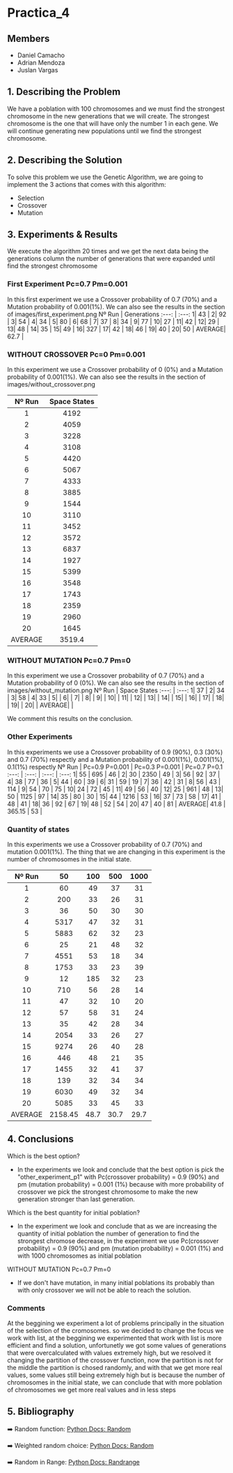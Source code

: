 # Practica_4
## Members

- Daniel Camacho
- Adrian Mendoza
- Juslan Vargas

## 1. Describing the Problem
We have a poblation with 100 chromosomes and we must find the strongest chromosome in the new generations that we will create. The strongest chromosome is the one that will have only the number 1 in each gene. We will continue generating new populations until we find the strongest chromosome.

## 2. Describing the Solution
To solve this problem we use the Genetic Algorithm, we are going to implement the 3 actions that comes with this algorithm:
- Selection
- Crossover
- Mutation
## 3. Experiments & Results

We execute the algorithm 20 times and we get the next data being the generations column the number of generations that were expanded until find the strongest chromosome
### First Experiment Pc=0.7 Pm=0.001
In this first experiment we use a Crossover probability of 0.7 (70%) and a Mutation probability of 0.001(1%). We can also  see the results in the section of images/first_experiment.png
Nº Run | Generations
:---: | :---: 
1| 43  |
2| 92 |
3| 54  |
4| 34  |
5| 80  |
6| 68  |
7| 37 |
8| 34  |
9| 77 |
10| 27 |
11| 42  |
12| 29  |
13| 48  |
14| 35  |
15| 49  |
16| 327  |
17| 42 |
18| 46 |
19| 40 |
20| 50 |
AVERAGE| 62.7  |
### WITHOUT CROSSOVER Pc=0 Pm=0.001
In this experiment we use a Crossover probability of 0 (0%) and a Mutation probability of 0.001(1%). We can also  see the results in the section of images/without_crossover.png

Nº Run | Space States 
:---: | :---: 
1| 4192 |
2| 4059 |
3| 3228 |
4| 3108 |
5| 4420 |
6| 5067 |
7| 4333 |
8| 3885 |
9| 1544 |
10| 3110 |
11| 3452 |
12| 3572 |
13| 6837 |
14| 1927 |
15| 5399 |
16| 3548 |
17| 1743 |
18| 2359 |
19| 2960 |
20|  1645 |
AVERAGE| 3519.4   |
### WITHOUT MUTATION Pc=0.7 Pm=0
In this experiment we use a Crossover probability of 0.7 (70%) and a Mutation probability of 0 (0%). We can also  see the results in the section of images/without_mutation.png
Nº Run | Space States 
:---: | :---: 
1| 37  |
2| 34  |
3| 58  |
4| 33  |
5|   |
6|   |
7|   |
8|   |
9|   |
10|   |
11|   |
12|   |
13|   |
14|   |
15|   |
16|   |
17|   |
18|   |
19|   |
20|   |
AVERAGE|   |

We comment this results on the conclusion.

### Other Experiments
In this experiments we use a Crossover probability of 0.9 (90%), 0.3 (30%) and 0.7 (70%)  respectly and a Mutation probability of 0.001(1%), 0.001(1%), 0.1(1%) respectly
Nº Run | Pc=0.9 P=0.001  | Pc=0.3 P=0.001 | Pc=0.7 P=0.1
:---: | :---:  | :---:  | :---: 
1| 55  | 695  | 46  |
2| 30  | 2350  | 49  |
3| 56  | 92  | 37  |
4| 38  | 77  | 36  |
5| 44  | 60  | 39  |
6| 31  | 59  | 19  |
7| 36  | 42  | 31  |
8| 56  | 43  | 114  |
9| 54  | 70  | 75  |
10| 24  | 72  | 45  |
11| 49  | 56  | 40  |
12| 25  | 961  | 48  |
13| 50  | 1125  | 97  |
14| 35  | 80  | 30  |
15| 44  | 1216  | 53  |
16| 37  | 73  | 58  |
17| 41  | 48  | 41  |
18| 36  | 92  | 67  |
19| 48  | 52  | 54  |
20| 47  | 40  | 81  |
AVERAGE| 41.8  | 365.15  |  53 |

### Quantity of states
In this experiments we use a Crossover probability of 0.7 (70%) and mutation 0.001(1%). The thing that we are changing in this experiment is the number of chromosomes in the initial state.

Nº Run | 50  | 100 | 500  | 1000
:---: | :---:  | :---:  |  :---: | :---: 
1| 60  | 49  | 37  | 31  |
2| 200  | 33  | 26  | 31  |
3| 36  | 50  | 30  | 30  |
4| 5317  | 47  | 32  | 31  |
5| 5883  | 62  | 32  | 23  |
6| 25  | 21  | 48  | 32  |
7| 4551  | 53  | 18  | 34  |
8| 1753  | 33  | 23  | 39  |
9| 12  | 185  | 32  | 23  |
10| 710  | 56  | 28  | 14  |
11| 47  | 32  | 10  | 20  |
12| 57  | 58  | 31  | 24  |
13| 35  | 42  | 28  | 34  |
14| 2054  | 33  | 26  | 27  |
15| 9274  | 26  | 40  | 28  |
16| 446  | 48  | 21  | 35  |
17| 1455  | 32  | 41  | 37  |
18| 139  | 32  | 34  | 34  |
19| 6030  | 49  | 32  | 34  |
20| 5085  | 33  | 45  | 33  |
AVERAGE| 2158.45 | 48.7  | 30.7  | 29.7
## 4. Conclusions

Which is the best option?
- In the experiments we look and conclude that the best option is pick the "other_experiment_p1" with Pc(crossover probability) = 0.9 (90%) and pm (mutation probability) = 0.001 (1%) because with more probability of crossover we pick the strongest chromosome to make the new generation stronger than last generation.

Which is the best quantity for initial poblation?
- In the experiment we look and conclude that as we are increasing the quantity of initial poblation the number of  generation to find the strongest chromose decrease, in the experiment we use  Pc(crossover probability) = 0.9 (90%) and pm (mutation probability) = 0.001 (1%) and with 1000 chromosomes as initial poblation

WITHOUT MUTATION Pc=0.7 Pm=0
- If we don't have mutation, in many initial poblations its probably than with only crossover we will not be able to reach the solution.

### Comments

At the beggining we experiment a lot of problems principally in the situation of the selection of the cromosomes. so we decided to change the focus we work with list, at the beggining we experimented that work with list is more efficient and find a solution, unfortunetly we got some values of generations that were overcalculated with values extremely high, but we resolved it changing the partition of the crossover function, now the partition is not for the middle the partition is chosed randomly, and with that we get more real values, some values still being extremely high but is because the number of chromosomes in the initial state, we can conclude that with more poblation of chromosomes we get more real values and in less steps


## 5. Bibliography

➡️  Random function: [Python Docs: Random][random]

➡️  Weighted random choice: [Python Docs: Random][random]

➡️  Random in Range: [Python Docs: Randrange][random_range]



[random]: https://docs.python.org/3/library/random.html

[random_range]: https://docs.python.org/3/library/random.html#random.randrange



